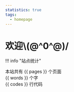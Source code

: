 ```yaml
---
statistics: true
tags:
  - homepage
---
```


# 欢迎\\(@\^0^@)/

!!! info "站点统计"
    <div class="colorful-text">
        本站共有 {{ pages }} 个页面 <br>
        {{ words }} 个字<br>
        {{ codes }} 行代码  
    </div>  

